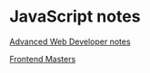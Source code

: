 # JavaScript notes

[Advanced Web Developer notes](./advanced_web_developer/README.md)

[Frontend Masters](./fem-functional-light/README.md)